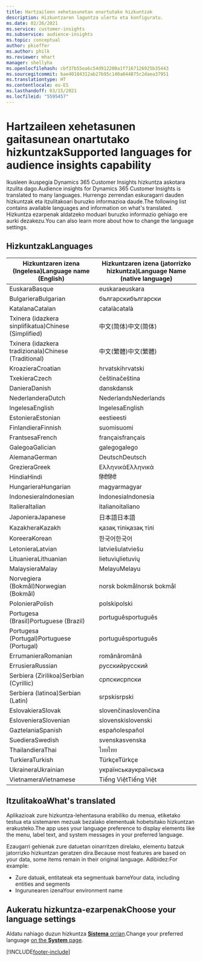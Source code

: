 ```yaml
---
title: Hartzaileen xehetasunetan onartutako hizkuntzak
description: Hizkuntzaren laguntza ulertu eta konfiguratu.
ms.date: 02/26/2021
ms.service: customer-insights
ms.subservice: audience-insights
ms.topic: conceptual
author: pkieffer
ms.author: philk
ms.reviewer: mhart
manager: shellyha
ms.openlocfilehash: cbf37b55ea6c54d912200a1f7167126925b35443
ms.sourcegitcommit: bae40184312ab27b95c140a044875c2daea37951
ms.translationtype: HT
ms.contentlocale: eu-ES
ms.lasthandoff: 03/15/2021
ms.locfileid: "5595457"
---
```

# <a name="supported-languages-for-audience-insights-capability"></a><span data-ttu-id="1bdf0-103">Hartzaileen xehetasunen gaitasunean onartutako hizkuntzak</span><span class="sxs-lookup"><span data-stu-id="1bdf0-103">Supported languages for audience insights capability</span></span>

<span data-ttu-id="1bdf0-104">Ikusleen ikuspegia Dynamics 365 Customer Insights hizkuntza askotara itzulita dago.</span><span class="sxs-lookup"><span data-stu-id="1bdf0-104">Audience insights for Dynamics 365 Customer Insights is translated to many languages.</span></span> <span data-ttu-id="1bdf0-105">Hurrengo zerrendan eskuragarri dauden hizkuntzak eta itzulitakoari buruzko informazioa daude.</span><span class="sxs-lookup"><span data-stu-id="1bdf0-105">The following list contains available languages and information on what's translated.</span></span> <span data-ttu-id="1bdf0-106">Hizkuntza ezarpenak aldatzeko moduari buruzko informazio gehiago ere aurki dezakezu.</span><span class="sxs-lookup"><span data-stu-id="1bdf0-106">You can also learn more about how to change the language settings.</span></span> 

## <a name="languages"></a><span data-ttu-id="1bdf0-107">Hizkuntzak</span><span class="sxs-lookup"><span data-stu-id="1bdf0-107">Languages</span></span>

| <span data-ttu-id="1bdf0-108">Hizkuntzaren izena (Ingelesa)</span><span class="sxs-lookup"><span data-stu-id="1bdf0-108">Language name (English)</span></span>|  <span data-ttu-id="1bdf0-109">Hizkuntzaren izena (jatorrizko hizkuntza)</span><span class="sxs-lookup"><span data-stu-id="1bdf0-109">Language Name (native language)</span></span> |
| ------------- | ------------- |
| <span data-ttu-id="1bdf0-110">Euskara</span><span class="sxs-lookup"><span data-stu-id="1bdf0-110">Basque</span></span> | <span data-ttu-id="1bdf0-111">euskara</span><span class="sxs-lookup"><span data-stu-id="1bdf0-111">euskara</span></span> |
| <span data-ttu-id="1bdf0-112">Bulgariera</span><span class="sxs-lookup"><span data-stu-id="1bdf0-112">Bulgarian</span></span> | <span data-ttu-id="1bdf0-113">български</span><span class="sxs-lookup"><span data-stu-id="1bdf0-113">български</span></span> |
| <span data-ttu-id="1bdf0-114">Katalana</span><span class="sxs-lookup"><span data-stu-id="1bdf0-114">Catalan</span></span> | <span data-ttu-id="1bdf0-115">català</span><span class="sxs-lookup"><span data-stu-id="1bdf0-115">català</span></span> |
| <span data-ttu-id="1bdf0-116">Txinera (idazkera sinplifikatua)</span><span class="sxs-lookup"><span data-stu-id="1bdf0-116">Chinese (Simplified)</span></span> | <span data-ttu-id="1bdf0-117">中文(简体)</span><span class="sxs-lookup"><span data-stu-id="1bdf0-117">中文(简体)</span></span> |
| <span data-ttu-id="1bdf0-118">Txinera (idazkera tradizionala)</span><span class="sxs-lookup"><span data-stu-id="1bdf0-118">Chinese (Traditional)</span></span> | <span data-ttu-id="1bdf0-119">中文(繁體)</span><span class="sxs-lookup"><span data-stu-id="1bdf0-119">中文(繁體)</span></span> |
| <span data-ttu-id="1bdf0-120">Kroaziera</span><span class="sxs-lookup"><span data-stu-id="1bdf0-120">Croatian</span></span> | <span data-ttu-id="1bdf0-121">hrvatski</span><span class="sxs-lookup"><span data-stu-id="1bdf0-121">hrvatski</span></span> |
| <span data-ttu-id="1bdf0-122">Txekiera</span><span class="sxs-lookup"><span data-stu-id="1bdf0-122">Czech</span></span> | <span data-ttu-id="1bdf0-123">čeština</span><span class="sxs-lookup"><span data-stu-id="1bdf0-123">čeština</span></span> |
| <span data-ttu-id="1bdf0-124">Daniera</span><span class="sxs-lookup"><span data-stu-id="1bdf0-124">Danish</span></span> | <span data-ttu-id="1bdf0-125">dansk</span><span class="sxs-lookup"><span data-stu-id="1bdf0-125">dansk</span></span> |
| <span data-ttu-id="1bdf0-126">Nederlandera</span><span class="sxs-lookup"><span data-stu-id="1bdf0-126">Dutch</span></span> | <span data-ttu-id="1bdf0-127">Nederlands</span><span class="sxs-lookup"><span data-stu-id="1bdf0-127">Nederlands</span></span> |
| <span data-ttu-id="1bdf0-128">Ingelesa</span><span class="sxs-lookup"><span data-stu-id="1bdf0-128">English</span></span> | <span data-ttu-id="1bdf0-129">Ingelesa</span><span class="sxs-lookup"><span data-stu-id="1bdf0-129">English</span></span> |
| <span data-ttu-id="1bdf0-130">Estoniera</span><span class="sxs-lookup"><span data-stu-id="1bdf0-130">Estonian</span></span> | <span data-ttu-id="1bdf0-131">eesti</span><span class="sxs-lookup"><span data-stu-id="1bdf0-131">eesti</span></span> |
| <span data-ttu-id="1bdf0-132">Finlandiera</span><span class="sxs-lookup"><span data-stu-id="1bdf0-132">Finnish</span></span> | <span data-ttu-id="1bdf0-133">suomi</span><span class="sxs-lookup"><span data-stu-id="1bdf0-133">suomi</span></span> |
| <span data-ttu-id="1bdf0-134">Frantsesa</span><span class="sxs-lookup"><span data-stu-id="1bdf0-134">French</span></span> | <span data-ttu-id="1bdf0-135">français</span><span class="sxs-lookup"><span data-stu-id="1bdf0-135">français</span></span> |
| <span data-ttu-id="1bdf0-136">Galegoa</span><span class="sxs-lookup"><span data-stu-id="1bdf0-136">Galician</span></span> | <span data-ttu-id="1bdf0-137">galego</span><span class="sxs-lookup"><span data-stu-id="1bdf0-137">galego</span></span> |
| <span data-ttu-id="1bdf0-138">Alemana</span><span class="sxs-lookup"><span data-stu-id="1bdf0-138">German</span></span> | <span data-ttu-id="1bdf0-139">Deutsch</span><span class="sxs-lookup"><span data-stu-id="1bdf0-139">Deutsch</span></span> |
| <span data-ttu-id="1bdf0-140">Greziera</span><span class="sxs-lookup"><span data-stu-id="1bdf0-140">Greek</span></span> | <span data-ttu-id="1bdf0-141">Ελληνικά</span><span class="sxs-lookup"><span data-stu-id="1bdf0-141">Ελληνικά</span></span> |
| <span data-ttu-id="1bdf0-142">Hindia</span><span class="sxs-lookup"><span data-stu-id="1bdf0-142">Hindi</span></span> | <span data-ttu-id="1bdf0-143">हिंदी</span><span class="sxs-lookup"><span data-stu-id="1bdf0-143">हिंदी</span></span> |
| <span data-ttu-id="1bdf0-144">Hungariera</span><span class="sxs-lookup"><span data-stu-id="1bdf0-144">Hungarian</span></span> | <span data-ttu-id="1bdf0-145">magyar</span><span class="sxs-lookup"><span data-stu-id="1bdf0-145">magyar</span></span> |
| <span data-ttu-id="1bdf0-146">Indonesiera</span><span class="sxs-lookup"><span data-stu-id="1bdf0-146">Indonesian</span></span> | <span data-ttu-id="1bdf0-147">Indonesia</span><span class="sxs-lookup"><span data-stu-id="1bdf0-147">Indonesia</span></span> |
| <span data-ttu-id="1bdf0-148">Italiera</span><span class="sxs-lookup"><span data-stu-id="1bdf0-148">Italian</span></span> | <span data-ttu-id="1bdf0-149">italiano</span><span class="sxs-lookup"><span data-stu-id="1bdf0-149">italiano</span></span> |
| <span data-ttu-id="1bdf0-150">Japoniera</span><span class="sxs-lookup"><span data-stu-id="1bdf0-150">Japanese</span></span> | <span data-ttu-id="1bdf0-151">日本語</span><span class="sxs-lookup"><span data-stu-id="1bdf0-151">日本語</span></span> |
| <span data-ttu-id="1bdf0-152">Kazakhera</span><span class="sxs-lookup"><span data-stu-id="1bdf0-152">Kazakh</span></span> | <span data-ttu-id="1bdf0-153">қазақ тілі</span><span class="sxs-lookup"><span data-stu-id="1bdf0-153">қазақ тілі</span></span> |
| <span data-ttu-id="1bdf0-154">Koreera</span><span class="sxs-lookup"><span data-stu-id="1bdf0-154">Korean</span></span> | <span data-ttu-id="1bdf0-155">한국어</span><span class="sxs-lookup"><span data-stu-id="1bdf0-155">한국어</span></span> |
| <span data-ttu-id="1bdf0-156">Letoniera</span><span class="sxs-lookup"><span data-stu-id="1bdf0-156">Latvian</span></span> | <span data-ttu-id="1bdf0-157">latviešu</span><span class="sxs-lookup"><span data-stu-id="1bdf0-157">latviešu</span></span> |
| <span data-ttu-id="1bdf0-158">Lituaniera</span><span class="sxs-lookup"><span data-stu-id="1bdf0-158">Lithuanian</span></span> | <span data-ttu-id="1bdf0-159">lietuvių</span><span class="sxs-lookup"><span data-stu-id="1bdf0-159">lietuvių</span></span> |
| <span data-ttu-id="1bdf0-160">Malaysiera</span><span class="sxs-lookup"><span data-stu-id="1bdf0-160">Malay</span></span> | <span data-ttu-id="1bdf0-161">Melayu</span><span class="sxs-lookup"><span data-stu-id="1bdf0-161">Melayu</span></span> |
| <span data-ttu-id="1bdf0-162">Norvegiera (Bokmål)</span><span class="sxs-lookup"><span data-stu-id="1bdf0-162">Norwegian (Bokmål)</span></span> | <span data-ttu-id="1bdf0-163">norsk bokmål</span><span class="sxs-lookup"><span data-stu-id="1bdf0-163">norsk bokmål</span></span> |
| <span data-ttu-id="1bdf0-164">Poloniera</span><span class="sxs-lookup"><span data-stu-id="1bdf0-164">Polish</span></span> | <span data-ttu-id="1bdf0-165">polski</span><span class="sxs-lookup"><span data-stu-id="1bdf0-165">polski</span></span> |
| <span data-ttu-id="1bdf0-166">Portugesa (Brasil)</span><span class="sxs-lookup"><span data-stu-id="1bdf0-166">Portuguese (Brazil)</span></span> | <span data-ttu-id="1bdf0-167">português</span><span class="sxs-lookup"><span data-stu-id="1bdf0-167">português</span></span> |
| <span data-ttu-id="1bdf0-168">Portugesa (Portugal)</span><span class="sxs-lookup"><span data-stu-id="1bdf0-168">Portuguese (Portugal)</span></span> | <span data-ttu-id="1bdf0-169">português</span><span class="sxs-lookup"><span data-stu-id="1bdf0-169">português</span></span> |
| <span data-ttu-id="1bdf0-170">Errumaniera</span><span class="sxs-lookup"><span data-stu-id="1bdf0-170">Romanian</span></span> | <span data-ttu-id="1bdf0-171">română</span><span class="sxs-lookup"><span data-stu-id="1bdf0-171">română</span></span> |
| <span data-ttu-id="1bdf0-172">Errusiera</span><span class="sxs-lookup"><span data-stu-id="1bdf0-172">Russian</span></span> | <span data-ttu-id="1bdf0-173">pусский</span><span class="sxs-lookup"><span data-stu-id="1bdf0-173">pусский</span></span> |
| <span data-ttu-id="1bdf0-174">Serbiera (Zirilikoa)</span><span class="sxs-lookup"><span data-stu-id="1bdf0-174">Serbian (Cyrillic)</span></span> | <span data-ttu-id="1bdf0-175">српски</span><span class="sxs-lookup"><span data-stu-id="1bdf0-175">српски</span></span> |
| <span data-ttu-id="1bdf0-176">Serbiera (latinoa)</span><span class="sxs-lookup"><span data-stu-id="1bdf0-176">Serbian (Latin)</span></span> | <span data-ttu-id="1bdf0-177">srpski</span><span class="sxs-lookup"><span data-stu-id="1bdf0-177">srpski</span></span> |
| <span data-ttu-id="1bdf0-178">Eslovakiera</span><span class="sxs-lookup"><span data-stu-id="1bdf0-178">Slovak</span></span> | <span data-ttu-id="1bdf0-179">slovenčina</span><span class="sxs-lookup"><span data-stu-id="1bdf0-179">slovenčina</span></span> |
| <span data-ttu-id="1bdf0-180">Esloveniera</span><span class="sxs-lookup"><span data-stu-id="1bdf0-180">Slovenian</span></span> | <span data-ttu-id="1bdf0-181">slovenski</span><span class="sxs-lookup"><span data-stu-id="1bdf0-181">slovenski</span></span> |
| <span data-ttu-id="1bdf0-182">Gaztelania</span><span class="sxs-lookup"><span data-stu-id="1bdf0-182">Spanish</span></span> | <span data-ttu-id="1bdf0-183">español</span><span class="sxs-lookup"><span data-stu-id="1bdf0-183">español</span></span> |
| <span data-ttu-id="1bdf0-184">Suediera</span><span class="sxs-lookup"><span data-stu-id="1bdf0-184">Swedish</span></span> | <span data-ttu-id="1bdf0-185">svenska</span><span class="sxs-lookup"><span data-stu-id="1bdf0-185">svenska</span></span> |
| <span data-ttu-id="1bdf0-186">Thailandiera</span><span class="sxs-lookup"><span data-stu-id="1bdf0-186">Thai</span></span> | <span data-ttu-id="1bdf0-187">ไทย</span><span class="sxs-lookup"><span data-stu-id="1bdf0-187">ไทย</span></span> |
| <span data-ttu-id="1bdf0-188">Turkiera</span><span class="sxs-lookup"><span data-stu-id="1bdf0-188">Turkish</span></span> | <span data-ttu-id="1bdf0-189">Türkçe</span><span class="sxs-lookup"><span data-stu-id="1bdf0-189">Türkçe</span></span> |
| <span data-ttu-id="1bdf0-190">Ukrainera</span><span class="sxs-lookup"><span data-stu-id="1bdf0-190">Ukrainian</span></span> | <span data-ttu-id="1bdf0-191">українська</span><span class="sxs-lookup"><span data-stu-id="1bdf0-191">українська</span></span> |
| <span data-ttu-id="1bdf0-192">Vietnamera</span><span class="sxs-lookup"><span data-stu-id="1bdf0-192">Vietnamese</span></span> | <span data-ttu-id="1bdf0-193">Tiếng Việt</span><span class="sxs-lookup"><span data-stu-id="1bdf0-193">Tiếng Việt</span></span> |

## <a name="whats-translated"></a><span data-ttu-id="1bdf0-194">Itzulitakoa</span><span class="sxs-lookup"><span data-stu-id="1bdf0-194">What's translated</span></span>

<span data-ttu-id="1bdf0-195">Aplikazioak zure hizkuntza-lehentasuna erabiliko du menua, etiketako testua eta sistemaren mezuak bezalako elementuak hobetsitako hizkuntzan erakusteko.</span><span class="sxs-lookup"><span data-stu-id="1bdf0-195">The app uses your language preference to display elements like the menu, label text, and system messages in your preferred language.</span></span>

<span data-ttu-id="1bdf0-196">Ezaugarri gehienak zure datuetan oinarritzen direlako, elementu batzuk jatorrizko hizkuntzan geratzen dira.</span><span class="sxs-lookup"><span data-stu-id="1bdf0-196">Because most features are based on your data, some items remain in their original language.</span></span> <span data-ttu-id="1bdf0-197">Adibidez:</span><span class="sxs-lookup"><span data-stu-id="1bdf0-197">For example:</span></span>

- <span data-ttu-id="1bdf0-198">Zure datuak, entitateak eta segmentuak barne</span><span class="sxs-lookup"><span data-stu-id="1bdf0-198">Your data, including entities and segments</span></span>
- <span data-ttu-id="1bdf0-199">Ingurunearen izena</span><span class="sxs-lookup"><span data-stu-id="1bdf0-199">Your environment name</span></span>

## <a name="choose-your-language-settings"></a><span data-ttu-id="1bdf0-200">Aukeratu hizkuntza-ezarpenak</span><span class="sxs-lookup"><span data-stu-id="1bdf0-200">Choose your language settings</span></span>  

<span data-ttu-id="1bdf0-201">Aldatu nahiago duzun hizkuntza [**Sistema** orrian](system.md).</span><span class="sxs-lookup"><span data-stu-id="1bdf0-201">Change your preferred language [on the **System** page](system.md).</span></span>


[!INCLUDE[footer-include](../includes/footer-banner.md)]